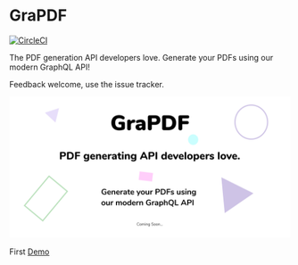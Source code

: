 # GraPDF

[![CircleCI](https://circleci.com/gh/kriswep/grapdf.svg?style=svg)](https://circleci.com/gh/kriswep/grapdf)

The PDF generation API developers love. Generate your PDFs using our modern GraphQL API!

Feedback welcome, use the issue tracker.

![GraPDF logo establishing the love devs feel for our PDF generating GraphQL API.](./GraPDF.png 'GraPDF')

First [Demo](https://grapdf.com)

